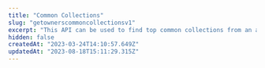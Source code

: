 ```yaml
---
title: "Common Collections"
slug: "getownerscommoncollectionsv1"
excerpt: "This API can be used to find top common collections from an array of owners."
hidden: false
createdAt: "2023-03-24T14:10:57.649Z"
updatedAt: "2023-08-18T15:11:29.315Z"
---
```

